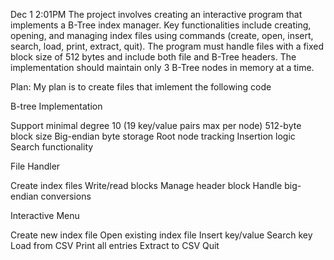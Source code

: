 Dec 1 2:01PM
The project involves creating an interactive program that implements a B-Tree index manager.
Key functionalities include creating, opening, and managing index files using commands (create, open, insert, search, load, print, extract, quit).
The program must handle files with a fixed block size of 512 bytes and include both file and B-Tree headers.
The implementation should maintain only 3 B-Tree nodes in memory at a time.

Plan: My plan is to create files that imlement the following code

B-tree Implementation

Support minimal degree 10 (19 key/value pairs max per node)
512-byte block size
Big-endian byte storage
Root node tracking
Insertion logic
Search functionality


File Handler

Create index files
Write/read blocks
Manage header block
Handle big-endian conversions


Interactive Menu

Create new index file
Open existing index file
Insert key/value
Search key
Load from CSV
Print all entries
Extract to CSV
Quit